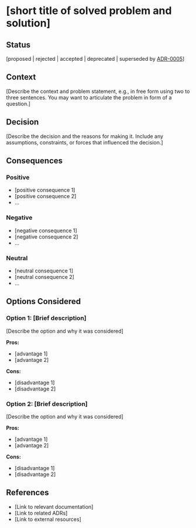# [short title of solved problem and solution]

## Status

[proposed | rejected | accepted | deprecated | superseded by [ADR-0005](0005-example.md)]

## Context

[Describe the context and problem statement, e.g., in free form using two to three sentences. You may want to articulate the problem in form of a question.]

## Decision

[Describe the decision and the reasons for making it. Include any assumptions, constraints, or forces that influenced the decision.]

## Consequences

### Positive

- [positive consequence 1]
- [positive consequence 2]
- ...

### Negative

- [negative consequence 1]
- [negative consequence 2]
- ...

### Neutral

- [neutral consequence 1]
- [neutral consequence 2]
- ...

## Options Considered

### Option 1: [Brief description]

[Describe the option and why it was considered]

**Pros:**
- [advantage 1]
- [advantage 2]

**Cons:**
- [disadvantage 1]
- [disadvantage 2]

### Option 2: [Brief description]

[Describe the option and why it was considered]

**Pros:**
- [advantage 1]
- [advantage 2]

**Cons:**
- [disadvantage 1]
- [disadvantage 2]

## References

- [Link to relevant documentation]
- [Link to related ADRs]
- [Link to external resources]
